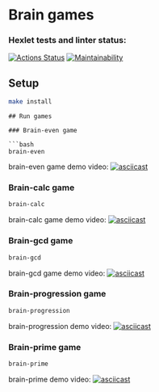 # Brain games

### Hexlet tests and linter status:

[![Actions Status](https://github.com/albezver/qa-auto-engineer-javascript-project-44/actions/workflows/hexlet-check.yml/badge.svg)](https://github.com/albezver/qa-auto-engineer-javascript-project-44/actions)
[![Maintainability](https://api.codeclimate.com/v1/badges/9cbae219707e15726ad5/maintainability)](https://codeclimate.com/github/albezver/qa-auto-engineer-javascript-project-44/maintainability)

## Setup
```bash
make install
```

```
## Run games

### Brain-even game

```bash
brain-even
```

brain-even game demo video:
[![asciicast](https://asciinema.org/a/E9uBHKY9gcgvImq99DLlGRPcy.svg)](https://asciinema.org/a/E9uBHKY9gcgvImq99DLlGRPcy)

### Brain-calc game

```bash
brain-calc
```

brain-calc game demo video:
[![asciicast](https://asciinema.org/a/ryQ7KpqWzr1zFgFR7qdOuSPgF.svg)](https://asciinema.org/a/ryQ7KpqWzr1zFgFR7qdOuSPgF)

### Brain-gcd game

```bash
brain-gcd
```

brain-gcd game demo video:
[![asciicast](https://asciinema.org/a/fU4O6ncEFW9G54rsoXNFlabdB.svg)](https://asciinema.org/a/fU4O6ncEFW9G54rsoXNFlabdB)

### Brain-progression game

```bash
brain-progression
```

brain-progression demo video:
[![asciicast](https://asciinema.org/a/RyTa82uJAAfnHbJpClZvnCO3n.svg)](https://asciinema.org/a/RyTa82uJAAfnHbJpClZvnCO3n)

### Brain-prime game

```bash
brain-prime
```

brain-prime demo video:
[![asciicast](https://asciinema.org/a/Bn9clwVB7SkYDNVlqSR1j4WeP.svg)](https://asciinema.org/a/Bn9clwVB7SkYDNVlqSR1j4WeP)
